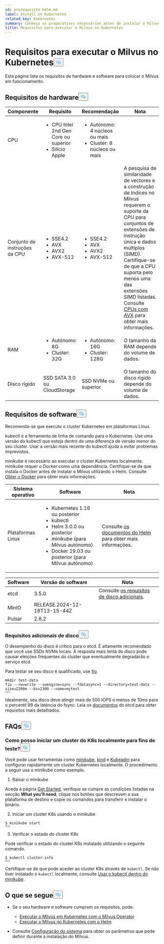 ```yaml
---
id: prerequisite-helm.md
label: Install on Kubernetes
related_key: Kubernetes
summary: Conheça os preparativos necessários antes de instalar o Milvus com o Helm.
title: Requisitos para executar o Milvus no Kubernetes
---
```

<h1 id="Requirements-for-running-Milvus-on-Kubernetes" class="common-anchor-header">Requisitos para executar o Milvus no Kubernetes<button data-href="#Requirements-for-running-Milvus-on-Kubernetes" class="anchor-icon" translate="no">
      <svg translate="no"
        aria-hidden="true"
        focusable="false"
        height="20"
        version="1.1"
        viewBox="0 0 16 16"
        width="16"
      >
        <path
          fill="#0092E4"
          fill-rule="evenodd"
          d="M4 9h1v1H4c-1.5 0-3-1.69-3-3.5S2.55 3 4 3h4c1.45 0 3 1.69 3 3.5 0 1.41-.91 2.72-2 3.25V8.59c.58-.45 1-1.27 1-2.09C10 5.22 8.98 4 8 4H4c-.98 0-2 1.22-2 2.5S3 9 4 9zm9-3h-1v1h1c1 0 2 1.22 2 2.5S13.98 12 13 12H9c-.98 0-2-1.22-2-2.5 0-.83.42-1.64 1-2.09V6.25c-1.09.53-2 1.84-2 3.25C6 11.31 7.55 13 9 13h4c1.45 0 3-1.69 3-3.5S14.5 6 13 6z"
        ></path>
      </svg>
    </button></h1><p>Esta página lista os requisitos de hardware e software para colocar o Milvus em funcionamento.</p>
<h2 id="Hardware-requirements" class="common-anchor-header">Requisitos de hardware<button data-href="#Hardware-requirements" class="anchor-icon" translate="no">
      <svg translate="no"
        aria-hidden="true"
        focusable="false"
        height="20"
        version="1.1"
        viewBox="0 0 16 16"
        width="16"
      >
        <path
          fill="#0092E4"
          fill-rule="evenodd"
          d="M4 9h1v1H4c-1.5 0-3-1.69-3-3.5S2.55 3 4 3h4c1.45 0 3 1.69 3 3.5 0 1.41-.91 2.72-2 3.25V8.59c.58-.45 1-1.27 1-2.09C10 5.22 8.98 4 8 4H4c-.98 0-2 1.22-2 2.5S3 9 4 9zm9-3h-1v1h1c1 0 2 1.22 2 2.5S13.98 12 13 12H9c-.98 0-2-1.22-2-2.5 0-.83.42-1.64 1-2.09V6.25c-1.09.53-2 1.84-2 3.25C6 11.31 7.55 13 9 13h4c1.45 0 3-1.69 3-3.5S14.5 6 13 6z"
        ></path>
      </svg>
    </button></h2><table>
<thead>
<tr><th>Componente</th><th>Requisito</th><th>Recomendação</th><th>Nota</th></tr>
</thead>
<tbody>
<tr><td>CPU</td><td><ul><li>CPU Intel 2nd Gen Core ou superior</li><li>Silício Apple</li></ul></td><td><ul><li>Autónomo: 4 núcleos ou mais</li><li>Cluster: 8 núcleos ou mais</li></ul></td><td></td></tr>
<tr><td>Conjunto de instruções da CPU</td><td><ul><li>SSE4.2</li><li>AVX</li><li>AVX2</li><li>AVX-512</li></ul></td><td><ul><li>SSE4.2</li><li>AVX</li><li>AVX2</li><li>AVX-512</li></ul></td><td>A pesquisa de similaridade de vectores e a construção de índices no Milvus requerem o suporte da CPU para conjuntos de extensões de instrução única e dados múltiplos (SIMD). Certifique-se de que a CPU suporta pelo menos uma das extensões SIMD listadas. Consulte <a href="https://en.wikipedia.org/wiki/Advanced_Vector_Extensions#CPUs_with_AVX">CPUs com AVX</a> para obter mais informações.</td></tr>
<tr><td>RAM</td><td><ul><li>Autónomo: 8G</li><li>Cluster: 32G</li></ul></td><td><ul><li>Autónomo: 16G</li><li>Cluster: 128G</li></ul></td><td>O tamanho da RAM depende do volume de dados.</td></tr>
<tr><td>Disco rígido</td><td>SSD SATA 3.0 ou CloudStorage</td><td>SSD NVMe ou superior</td><td>O tamanho do disco rígido depende do volume de dados.</td></tr>
</tbody>
</table>
<h2 id="Software-requirements" class="common-anchor-header">Requisitos de software<button data-href="#Software-requirements" class="anchor-icon" translate="no">
      <svg translate="no"
        aria-hidden="true"
        focusable="false"
        height="20"
        version="1.1"
        viewBox="0 0 16 16"
        width="16"
      >
        <path
          fill="#0092E4"
          fill-rule="evenodd"
          d="M4 9h1v1H4c-1.5 0-3-1.69-3-3.5S2.55 3 4 3h4c1.45 0 3 1.69 3 3.5 0 1.41-.91 2.72-2 3.25V8.59c.58-.45 1-1.27 1-2.09C10 5.22 8.98 4 8 4H4c-.98 0-2 1.22-2 2.5S3 9 4 9zm9-3h-1v1h1c1 0 2 1.22 2 2.5S13.98 12 13 12H9c-.98 0-2-1.22-2-2.5 0-.83.42-1.64 1-2.09V6.25c-1.09.53-2 1.84-2 3.25C6 11.31 7.55 13 9 13h4c1.45 0 3-1.69 3-3.5S14.5 6 13 6z"
        ></path>
      </svg>
    </button></h2><p>Recomenda-se que execute o cluster Kubernetes em plataformas Linux.</p>
<p>kubectl é a ferramenta de linha de comando para o Kubernetes. Use uma versão do kubectl que esteja dentro de uma diferença de versão menor do seu cluster. Usar a versão mais recente do kubectl ajuda a evitar problemas imprevistos.</p>
<p>minikube é necessário ao executar o cluster Kubernetes localmente. minikube requer o Docker como uma dependência. Certifique-se de que instala o Docker antes de instalar o Milvus utilizando o Helm. Consulte <a href="https://docs.docker.com/get-docker">Obter o Docker</a> para obter mais informações.</p>
<table>
<thead>
<tr><th>Sistema operativo</th><th>Software</th><th>Nota</th></tr>
</thead>
<tbody>
<tr><td>Plataformas Linux</td><td><ul><li>Kubernetes 1.16 ou posterior</li><li>kubectl</li><li>Helm 3.0.0 ou posterior</li><li>minikube (para Milvus autónomo)</li><li>Docker 19.03 ou posterior (para Milvus autónomo)</li></ul></td><td>Consulte <a href="https://helm.sh/docs/">os documentos do Helm</a> para obter mais informações.</td></tr>
</tbody>
</table>
<table>
<thead>
<tr><th>Software</th><th>Versão do software</th><th>Nota</th></tr>
</thead>
<tbody>
<tr><td>etcd</td><td>3.5.0</td><td>Consulte <a href="#Additional-disk-requirements">os requisitos de disco adicionais</a>.</td></tr>
<tr><td>MinIO</td><td>RELEASE.2024-12-18T13-15-44Z</td><td></td></tr>
<tr><td>Pulsar</td><td>2.8.2</td><td></td></tr>
</tbody>
</table>
<h3 id="Additional-disk-requirements" class="common-anchor-header">Requisitos adicionais de disco<button data-href="#Additional-disk-requirements" class="anchor-icon" translate="no">
      <svg translate="no"
        aria-hidden="true"
        focusable="false"
        height="20"
        version="1.1"
        viewBox="0 0 16 16"
        width="16"
      >
        <path
          fill="#0092E4"
          fill-rule="evenodd"
          d="M4 9h1v1H4c-1.5 0-3-1.69-3-3.5S2.55 3 4 3h4c1.45 0 3 1.69 3 3.5 0 1.41-.91 2.72-2 3.25V8.59c.58-.45 1-1.27 1-2.09C10 5.22 8.98 4 8 4H4c-.98 0-2 1.22-2 2.5S3 9 4 9zm9-3h-1v1h1c1 0 2 1.22 2 2.5S13.98 12 13 12H9c-.98 0-2-1.22-2-2.5 0-.83.42-1.64 1-2.09V6.25c-1.09.53-2 1.84-2 3.25C6 11.31 7.55 13 9 13h4c1.45 0 3-1.69 3-3.5S14.5 6 13 6z"
        ></path>
      </svg>
    </button></h3><p>O desempenho do disco é crítico para o etcd. É altamente recomendado que você use SSDs NVMe locais. A resposta mais lenta do disco pode causar eleições frequentes do cluster que eventualmente degradarão o serviço etcd.</p>
<p>Para testar se seu disco é qualificado, use <a href="https://github.com/axboe/fio">fio</a>.</p>
<pre><code translate="no" class="language-bash"><span class="hljs-built_in">mkdir</span> test-data
fio --rw=write --ioengine=<span class="hljs-built_in">sync</span> --fdatasync=1 --directory=test-data --size=2200m --bs=2300 --name=mytest
<button class="copy-code-btn"></button></code></pre>
<p>Idealmente, seu disco deve atingir mais de 500 IOPS e menos de 10ms para o percentil 99 da latência do fsync. Leia os <a href="https://etcd.io/docs/v3.5/op-guide/hardware/#disks">documentos</a> do etcd para obter requisitos mais detalhados.</p>
<h2 id="FAQs" class="common-anchor-header">FAQs<button data-href="#FAQs" class="anchor-icon" translate="no">
      <svg translate="no"
        aria-hidden="true"
        focusable="false"
        height="20"
        version="1.1"
        viewBox="0 0 16 16"
        width="16"
      >
        <path
          fill="#0092E4"
          fill-rule="evenodd"
          d="M4 9h1v1H4c-1.5 0-3-1.69-3-3.5S2.55 3 4 3h4c1.45 0 3 1.69 3 3.5 0 1.41-.91 2.72-2 3.25V8.59c.58-.45 1-1.27 1-2.09C10 5.22 8.98 4 8 4H4c-.98 0-2 1.22-2 2.5S3 9 4 9zm9-3h-1v1h1c1 0 2 1.22 2 2.5S13.98 12 13 12H9c-.98 0-2-1.22-2-2.5 0-.83.42-1.64 1-2.09V6.25c-1.09.53-2 1.84-2 3.25C6 11.31 7.55 13 9 13h4c1.45 0 3-1.69 3-3.5S14.5 6 13 6z"
        ></path>
      </svg>
    </button></h2><h3 id="How-can-I-start-a-K8s-cluster-locally-for-test-purposes" class="common-anchor-header">Como posso iniciar um cluster do K8s localmente para fins de teste?<button data-href="#How-can-I-start-a-K8s-cluster-locally-for-test-purposes" class="anchor-icon" translate="no">
      <svg translate="no"
        aria-hidden="true"
        focusable="false"
        height="20"
        version="1.1"
        viewBox="0 0 16 16"
        width="16"
      >
        <path
          fill="#0092E4"
          fill-rule="evenodd"
          d="M4 9h1v1H4c-1.5 0-3-1.69-3-3.5S2.55 3 4 3h4c1.45 0 3 1.69 3 3.5 0 1.41-.91 2.72-2 3.25V8.59c.58-.45 1-1.27 1-2.09C10 5.22 8.98 4 8 4H4c-.98 0-2 1.22-2 2.5S3 9 4 9zm9-3h-1v1h1c1 0 2 1.22 2 2.5S13.98 12 13 12H9c-.98 0-2-1.22-2-2.5 0-.83.42-1.64 1-2.09V6.25c-1.09.53-2 1.84-2 3.25C6 11.31 7.55 13 9 13h4c1.45 0 3-1.69 3-3.5S14.5 6 13 6z"
        ></path>
      </svg>
    </button></h3><p>Você pode usar ferramentas como <a href="https://minikube.sigs.k8s.io/docs/">minikube</a>, <a href="https://kind.sigs.k8s.io/">kind</a> e <a href="https://kubernetes.io/docs/reference/setup-tools/kubeadm/">Kubeadm</a> para configurar rapidamente um cluster Kubernetes localmente. O procedimento a seguir usa o minikube como exemplo.</p>
<ol>
<li>Baixar o minikube</li>
</ol>
<p>Aceda à página <a href="https://minikube.sigs.k8s.io/docs/start/">Get Started</a>, verifique se cumpre as condições listadas na secção <strong>What you'll need</strong>, clique nos botões que descrevem a sua plataforma de destino e copie os comandos para transferir e instalar o binário.</p>
<ol start="2">
<li>Iniciar um cluster K8s usando o minikube</li>
</ol>
<pre><code translate="no" class="language-shell"><span class="hljs-meta prompt_">$ </span><span class="language-bash">minikube start</span>
<button class="copy-code-btn"></button></code></pre>
<ol start="3">
<li>Verificar o estado do cluster K8s</li>
</ol>
<p>Pode verificar o estado do cluster K8s instalado utilizando o seguinte comando.</p>
<pre><code translate="no" class="language-shell"><span class="hljs-meta prompt_">$ </span><span class="language-bash">kubectl cluster-info</span>
<button class="copy-code-btn"></button></code></pre>
<div class="alert note">
<p>Certifique-se de que pode aceder ao cluster K8s através de <code translate="no">kubectl</code>. Se não tiver instalado o <code translate="no">kubectl</code> localmente, consulte <a href="https://minikube.sigs.k8s.io/docs/handbook/kubectl/">Usar o kubectl dentro do minikube</a>.</p>
</div>
<h2 id="Whats-next" class="common-anchor-header">O que se segue<button data-href="#Whats-next" class="anchor-icon" translate="no">
      <svg translate="no"
        aria-hidden="true"
        focusable="false"
        height="20"
        version="1.1"
        viewBox="0 0 16 16"
        width="16"
      >
        <path
          fill="#0092E4"
          fill-rule="evenodd"
          d="M4 9h1v1H4c-1.5 0-3-1.69-3-3.5S2.55 3 4 3h4c1.45 0 3 1.69 3 3.5 0 1.41-.91 2.72-2 3.25V8.59c.58-.45 1-1.27 1-2.09C10 5.22 8.98 4 8 4H4c-.98 0-2 1.22-2 2.5S3 9 4 9zm9-3h-1v1h1c1 0 2 1.22 2 2.5S13.98 12 13 12H9c-.98 0-2-1.22-2-2.5 0-.83.42-1.64 1-2.09V6.25c-1.09.53-2 1.84-2 3.25C6 11.31 7.55 13 9 13h4c1.45 0 3-1.69 3-3.5S14.5 6 13 6z"
        ></path>
      </svg>
    </button></h2><ul>
<li><p>Se o seu hardware e software cumprem os requisitos, pode:</p>
<ul>
<li><a href="/docs/pt/install_cluster-milvusoperator.md">Executar o Milvus em Kubernetes com o Milvus Operator</a></li>
<li><a href="/docs/pt/install_cluster-helm.md">Executar o Milvus no Kubernetes com o Helm</a></li>
</ul></li>
<li><p>Consulte <a href="/docs/pt/system_configuration.md">Configuração do sistema</a> para obter os parâmetros que pode definir durante a instalação do Milvus.</p></li>
</ul>
